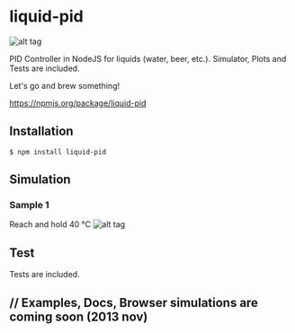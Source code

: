 liquid-pid
==========

![alt tag](https://api.travis-ci.org/hekike/liquid-pid.png)

PID Controller in NodeJS for liquids (water, beer, etc.).
Simulator, Plots and Tests are included. 

Let's go and brew something!

https://npmjs.org/package/liquid-pid

## Installation

    $ npm install liquid-pid


## Simulation

### Sample 1
Reach and hold 40 °C
![alt tag](https://raw.github.com/hekike/liquid-pid/master/docs/img/simulation1.png)

## Test
Tests are included.

// Examples, Docs, Browser simulations are coming soon (2013 nov)
------
